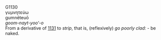 <body>
  <p>G1130<br>  γυμνητεύω  <br> gumnēteuō  <br><i>goom-nayt-yoo‘-o </i><br>From a derivative of <a href="g1131.htm">1131</a>  to <i>strip</i>, that is, (reflexively) <i>go</i> <i>poorly</i> <i>clad:</i> - be naked.<br></p>
 </body>